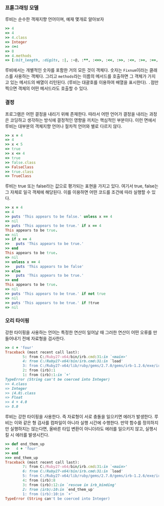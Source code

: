 ### 프롣그래밍 모델

루비는 순수한 객재지향 언어이며, 예재 몇개로 알아보자

```ruby
>> 4
=> 4
>> 4.class
=> Integer
>> 4+4
=> 8
>> 4.methods
=> [:bit_length, :digits, :|, :-@, :**, :<=>, :<<, :>>, :<=, :>=, :==, :===, :next, :[], :upto, :chr, :%, :&, :*, :+, :inspect, :-, :/, :size, :succ, :<, :>, :ord, :to_int, :to_s, :to_i, :to_f, :to_r, :numerator, :denominator, :rationalize, :div, :divmod, :fdiv, :coerce, :^, :lcm, :gcdlcm, :gcd, :modulo, :remainder, :abs, :magnitude, :integer?, :floor, :ceil, :round, :truncate, :odd?, :even?, :allbits?, :anybits?, :nobits?, :downto, :times, :pred, :pow, :~, :dup, :+@, :polar, :conjugate, :rect, :eql?, :singleton_method_added, :arg, :quo, :rectangular, :i, :real?, :zero?, :nonzero?, :finite?, :infinite?, :step, :positive?, :negative?, :imaginary, :imag, :to_c, :angle, :phase, :real, :conj, :abs2, :clone, :clamp, :between?, :itself, :yield_self, :then, :taint, :tainted?, :untaint, :untrust, :untrusted?, :trust, :frozen?, :methods, :singleton_methods, :protected_methods, :private_methods, :public_methods, :instance_variables, :instance_variable_get, :instance_variable_set, :instance_variable_defined?, :remove_instance_variable, :instance_of?, :kind_of?, :is_a?, :tap, :class, :display, :hash, :singleton_class, :singleton_method, :method, :public_send, :define_singleton_method, :public_method, :extend, :to_enum, :enum_for, :=~, :!~, :nil?, :respond_to?, :freeze, :object_id, :send, :__send__, :!, :!=, :__id__, :equal?, :instance_eval, :instance_exec]
```

루비에서는 개별적인 숫자를 포함한 거의 모든 것이 객체다. 숫자는 `Fixnum`이라는 클래스를 사용하는 객체다. 그리고 `methods`라는 이름의 메서드를 호출하면 그 객체가 가지고 있는 메서드의 배열이 리턴된다. (루비는 대괄호를 이용하여 배열을 표시한다). `.`점만 찍으면 객체의 어떤 메서드라도 호출할 수 있다.





### 결정

프로그램은 어떤 결정을 내리기 위해 존재한다. 따라서 어떤 언어가 결정을 내리는 과정은 코딩하고 생각하는 방식에 결정적인 영향을 끼치는 핵심적인 부분이다. 이런 면에서 루비는 대부분의 객체지향 언어나 절차적 언어와 별로 다르지 않다.

```ruby
>> x = 4
=> 4
>> x < 5
=> true
>> x <= 4
=> true
>> false.class
=> FalseClass
>> true.class
=> TrueClass
```

루비는 true 또는 false라는 값으로 평가되는 표현을 가지고 있다. 여기서 true, false는 그 자체로 일극 객체에 해당된다. 이를 이용하면 어떤 코드를 조건에 따라 실행할 수 있다.

``` ruby
>> x = 4
=> 4
>> puts 'This appears to be false.' unless x == 4
=> nil
>> puts 'This appears to be true.' if x == 4
This appears to be true.
=> nil
>> if x == 4
>>   puts 'This appears to be true.'
>> end
This appears to be true.
=> nil
>> unless x == 4
>>   puts 'This appears to be false'
>> else
>>   puts 'This appears to be true.'
>> end
This appears to be true.
=> nil
>> puts 'This appears to be true.' if not true
=> nil
>> puts 'This appears to be true.' if !true
=> nil
```



### 오리 타이핑

강한 타이핑을 사용하는 언어는 특정한 연산이 일어날 때 그러한 연산이 어떤 오류를 만들어내기 전에 자료형을 검사한다.

```ruby
>> 4 + 'four'
Traceback (most recent call last):
        5: from C:/Ruby27-x64/bin/irb.cmd:31:in `<main>'
        4: from C:/Ruby27-x64/bin/irb.cmd:31:in `load'
        3: from C:/Ruby27-x64/lib/ruby/gems/2.7.0/gems/irb-1.2.6/exe/irb:11:in `<top (required)>'
        2: from (irb):1
        1: from (irb):1:in `+'
TypeError (String can't be coerced into Integer)
>> 4.class
=> Integer
>> (4.0).class
=> Float
>> 4 + 4.0
=> 8.0
```

루비는 강한 타이핑을 사용한다. 즉 자료형이 서로 충돌을 일으키면 에러가 발생한다. 루비는 이와 같은 형 검사를 컴파일이 아니라 실행 시간에 수행한다. 만약 함수를 정의하지만 실행하지는 않는다면, 올바른 타입 변환이 아니더라도 에러를 일으키지 않고, 실행시킬 시 에러를 발생시킨다.

```ruby
>> def end_them_up
>>   4 + 'four'
>> end
>>> end_them_up
Traceback (most recent call last):
        7: from C:/Ruby27-x64/bin/irb.cmd:31:in `<main>'
        6: from C:/Ruby27-x64/bin/irb.cmd:31:in `load'
        5: from C:/Ruby27-x64/lib/ruby/gems/2.7.0/gems/irb-1.2.6/exe/irb:11:in `<top (required)>'
        4: from (irb):8
        3: from (irb):12:in `rescue in irb_binding'
        2: from (irb):10:in `end_them_up'
        1: from (irb):10:in `+'
TypeError (String can't be coerced into Integer)
```

